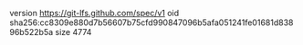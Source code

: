 version https://git-lfs.github.com/spec/v1
oid sha256:cc8309e880d7b56607b75cfd990847096b5afa051241fe01681d83896b522b5a
size 4774
